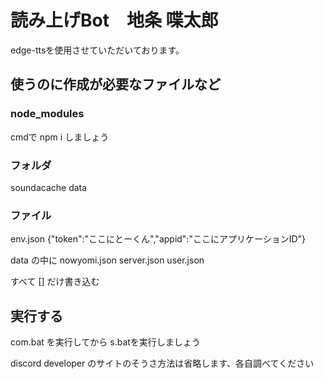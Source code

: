 # 読み上げBot　地条 喋太郎

edge-ttsを使用させていただいております。

## 使うのに作成が必要なファイルなど

### node_modules

cmdで npm i しましょう

### フォルダ

soundacache
data

### ファイル

env.json   {"token":"ここにとーくん","appid":"ここにアプリケーションID"}

data の中に
nowyomi.json
server.json
user.json

すべて [] だけ書き込む

## 実行する

com.bat を実行してから s.batを実行しましょう

discord developer のサイトのそうさ方法は省略します、各自調べてください
